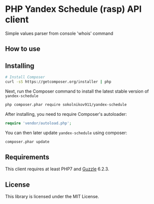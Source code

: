 PHP Yandex Schedule (rasp) API client
=====================================



Simple values parser from console 'whois' command


## How to use





## Installing


```bash
# Install Composer
curl -sS https://getcomposer.org/installer | php
```

Next, run the Composer command to install the latest stable version of `yandex-schedule`

```bash
php composer.phar require sokolnikov911/yandex-schedule
```

After installing, you need to require Composer's autoloader:

```php
require 'vendor/autoload.php';
```

You can then later update `yandex-schedule` using composer:

 ```bash
composer.phar update
 ```
 
 
## Requirements

This client requires at least PHP7 and [Guzzle](https://github.com/guzzle/guzzle) 6.2.3.


## License

This library is licensed under the MIT License.
